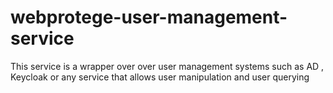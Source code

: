 # webprotege-user-management-service
This service is a wrapper over over user management systems such as AD , Keycloak or any service that allows user manipulation and user querying
